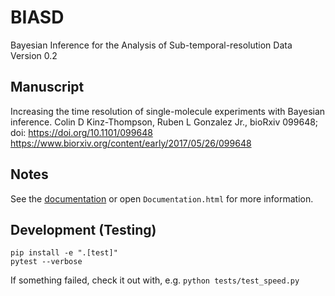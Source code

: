 # BIASD
Bayesian Inference for the Analysis of Sub-temporal-resolution Data
Version 0.2

## Manuscript
Increasing the time resolution of single-molecule experiments with Bayesian inference.
Colin D Kinz-Thompson, Ruben L Gonzalez Jr.,
bioRxiv 099648; doi: https://doi.org/10.1101/099648
https://www.biorxiv.org/content/early/2017/05/26/099648

## Notes
See the [documentation](http://biasd.readthedocs.io/) or open `Documentation.html` for more information.


## Development (Testing)
```
pip install -e ".[test]"
pytest --verbose
```
If something failed, check it out with, e.g. `python tests/test_speed.py`
